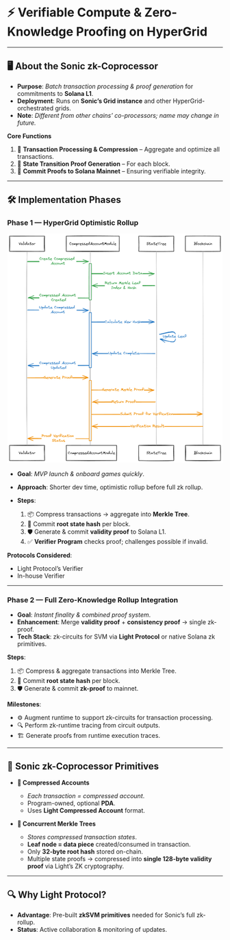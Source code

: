 # ⚡ Verifiable Compute & Zero-Knowledge Proofing on HyperGrid

---

## 🖥 About the **Sonic zk-Coprocessor**

* **Purpose**: *Batch transaction processing & proof generation* for commitments to **Solana L1**.
* **Deployment**: Runs on **Sonic’s Grid instance** and other HyperGrid-orchestrated grids.
* **Note**: *Different from other chains’ co-processors; name may change in future.*

**Core Functions**

1. 🔄 **Transaction Processing & Compression** – Aggregate and optimize all transactions.
2. 🧮 **State Transition Proof Generation** – For each block.
3. 📜 **Commit Proofs to Solana Mainnet** – Ensuring verifiable integrity.

---

## 🛠 Implementation Phases

### **Phase 1 — HyperGrid Optimistic Rollup**
![alt text](image-7.png)
* **Goal**: *MVP launch & onboard games quickly*.
* **Approach**: Shorter dev time, optimistic rollup before full zk rollup.
* **Steps**:

  1. 📦 Compress transactions → aggregate into **Merkle Tree**.
  2. 🔗 Commit **root state hash** per block.
  3. 🛡 Generate & commit **validity proof** to Solana L1.
  4. ✅ **Verifier Program** checks proof; challenges possible if invalid.

**Protocols Considered**:

* Light Protocol’s Verifier
* In-house Verifier

---

### **Phase 2 — Full Zero-Knowledge Rollup Integration**

* **Goal**: *Instant finality & combined proof system*.
* **Enhancement**: Merge **validity proof** + **consistency proof** → single zk-proof.
* **Tech Stack**: zk-circuits for SVM via **Light Protocol** or native Solana zk primitives.

**Steps**:

1. 📦 Compress & aggregate transactions into Merkle Tree.
2. 🔗 Commit **root state hash** per block.
3. 🛡 Generate & commit **zk-proof** to mainnet.

**Milestones**:

* ⚙ Augment runtime to support zk-circuits for transaction processing.
* 🔍 Perform zk-runtime tracing from circuit outputs.
* 🏗 Generate proofs from runtime execution traces.

---

## 🧩 Sonic zk-Coprocessor Primitives

* **📄 Compressed Accounts**

  * *Each transaction = compressed account*.
  * Program-owned, optional **PDA**.
  * Uses **Light Compressed Account** format.

* **🌳 Concurrent Merkle Trees**

  * *Stores compressed transaction states*.
  * **Leaf node = data piece** created/consumed in transaction.
  * Only **32-byte root hash** stored on-chain.
  * Multiple state proofs → compressed into **single 128-byte validity proof** via Light’s ZK cryptography.

---

## 🔍 Why Light Protocol?

* **Advantage**: Pre-built **zkSVM primitives** needed for Sonic’s full zk-rollup.
* **Status**: Active collaboration & monitoring of updates.
